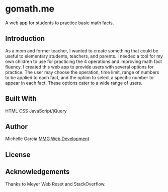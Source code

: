 # gomath.me
A web app for students to practice basic math facts.

## Introduction
As a mom and former teacher, I wanted to create something that could be useful to elementary students, teachers, and parents.  I needed a tool for my own children to use for practicing the 4 operations and improving math fact fluency.  I created this web app to provide users with several options for practice.  The user may choose the operation, time limit, range of numbers to be applied to each fact, and the option to select a specific number to appear in each fact.  These options cater to a wide range of users.

## Built With
HTML
CSS
JavaScript/jQuery

## Author
Michelle Garcia [MMG Web Development](https://www.michellemgarcia.com)

## License

## Acknowledgements
Thanks to Meyer Web Reset and StackOverflow.



